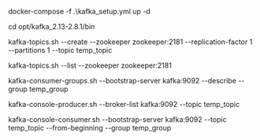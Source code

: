 docker-compose -f .\kafka_setup.yml up -d


cd opt/kafka_2.13-2.8.1/bin


kafka-topics.sh --create --zookeeper zookeeper:2181 --replication-factor 1 --partitions 1 --topic temp_topic

kafka-topics.sh --list --zookeeper zookeeper:2181


kafka-consumer-groups.sh --bootstrap-server kafka:9092 --describe --group temp_group


kafka-console-producer.sh --broker-list kafka:9092 --topic temp_topic


kafka-console-consumer.sh --bootstrap-server kafka:9092 --topic temp_topic --from-beginning --group temp_group